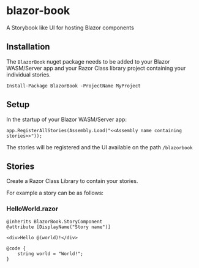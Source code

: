# blazor-book

A Storybook like UI for hosting Blazor components

## Installation

The `BlazorBook` nuget package needs to be added to your Blazor WASM/Server app and your Razor Class library project containing your individual stories.

`Install-Package BlazorBook -ProjectName MyProject`

## Setup

In the startup of your Blazor WASM/Server app:

`app.RegisterAllStories(Assembly.Load("<<Assembly name containing stories>>"));`

The stories will be registered and the UI available on the path `/blazorbook`

## Stories

Create a Razor Class Library to contain your stories.

For example a story can be as follows:

### HelloWorld.razor
```
@inherits BlazorBook.StoryComponent
@attribute [DisplayName("Story name")]

<div>Hello @(world)!</div>

@code {
    string world = "World!";
}
```